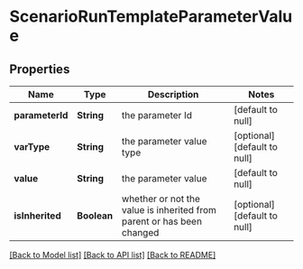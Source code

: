 # ScenarioRunTemplateParameterValue
## Properties

| Name | Type | Description | Notes |
|------------ | ------------- | ------------- | -------------|
| **parameterId** | **String** | the parameter Id | [default to null] |
| **varType** | **String** | the parameter value type | [optional] [default to null] |
| **value** | **String** | the parameter value | [default to null] |
| **isInherited** | **Boolean** | whether or not the value is inherited from parent or has been changed | [optional] [default to null] |

[[Back to Model list]](../README.md#documentation-for-models) [[Back to API list]](../README.md#documentation-for-api-endpoints) [[Back to README]](../README.md)

